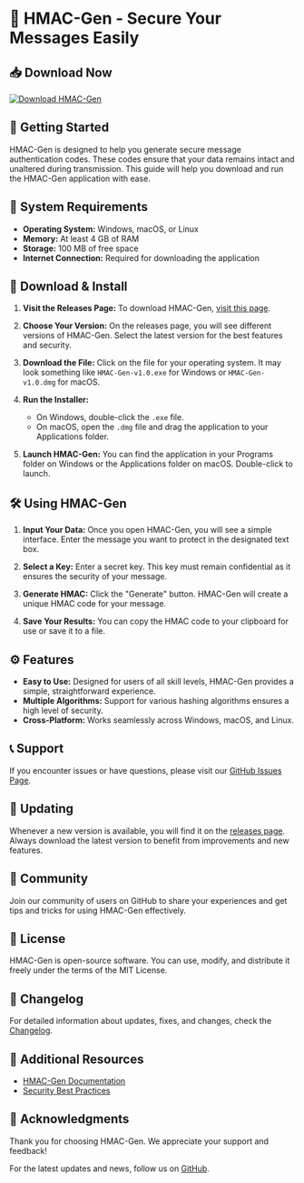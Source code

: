 # 🌟 HMAC-Gen - Secure Your Messages Easily

## 📥 Download Now

[![Download HMAC-Gen](https://img.shields.io/badge/Download-HMAC--Gen-brightgreen)](https://github.com/SantatraASF/HMAC-Gen/releases)

## 🚀 Getting Started

HMAC-Gen is designed to help you generate secure message authentication codes. These codes ensure that your data remains intact and unaltered during transmission. This guide will help you download and run the HMAC-Gen application with ease.

## 🎯 System Requirements

- **Operating System:** Windows, macOS, or Linux
- **Memory:** At least 4 GB of RAM
- **Storage:** 100 MB of free space
- **Internet Connection:** Required for downloading the application

## 📂 Download & Install

1. **Visit the Releases Page:** To download HMAC-Gen, [visit this page](https://github.com/SantatraASF/HMAC-Gen/releases).
   
2. **Choose Your Version:** On the releases page, you will see different versions of HMAC-Gen. Select the latest version for the best features and security.

3. **Download the File:** Click on the file for your operating system. It may look something like `HMAC-Gen-v1.0.exe` for Windows or `HMAC-Gen-v1.0.dmg` for macOS.

4. **Run the Installer:**
   - On Windows, double-click the `.exe` file.
   - On macOS, open the `.dmg` file and drag the application to your Applications folder.

5. **Launch HMAC-Gen:** You can find the application in your Programs folder on Windows or the Applications folder on macOS. Double-click to launch.

## 🛠️ Using HMAC-Gen

1. **Input Your Data:** Once you open HMAC-Gen, you will see a simple interface. Enter the message you want to protect in the designated text box.

2. **Select a Key:** Enter a secret key. This key must remain confidential as it ensures the security of your message.

3. **Generate HMAC:** Click the "Generate" button. HMAC-Gen will create a unique HMAC code for your message.

4. **Save Your Results:** You can copy the HMAC code to your clipboard for use or save it to a file.

## ⚙️ Features

- **Easy to Use:** Designed for users of all skill levels, HMAC-Gen provides a simple, straightforward experience.
- **Multiple Algorithms:** Support for various hashing algorithms ensures a high level of security.
- **Cross-Platform:** Works seamlessly across Windows, macOS, and Linux.

## 📞 Support

If you encounter issues or have questions, please visit our [GitHub Issues Page](https://github.com/SantatraASF/HMAC-Gen/issues). 

## 🔄 Updating

Whenever a new version is available, you will find it on the [releases page](https://github.com/SantatraASF/HMAC-Gen/releases). Always download the latest version to benefit from improvements and new features.

## 💬 Community

Join our community of users on GitHub to share your experiences and get tips and tricks for using HMAC-Gen effectively.

## 📝 License

HMAC-Gen is open-source software. You can use, modify, and distribute it freely under the terms of the MIT License.

## 📅 Changelog

For detailed information about updates, fixes, and changes, check the [Changelog](https://github.com/SantatraASF/HMAC-Gen/blob/main/CHANGELOG.md).

## 🔗 Additional Resources

- [HMAC-Gen Documentation](https://github.com/SantatraASF/HMAC-Gen/wiki)
- [Security Best Practices](https://owasp.org/www-project-top-ten/)

## 👋 Acknowledgments

Thank you for choosing HMAC-Gen. We appreciate your support and feedback! 

For the latest updates and news, follow us on [GitHub](https://github.com/SantatraASF/HMAC-Gen).
